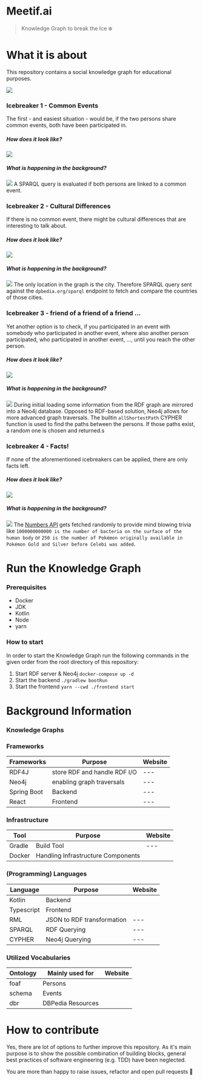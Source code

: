 # Meetif.ai 
> Knowledge Graph to break the Ice ❄️

# What it is about
This repository contains a social knowledge graph for educational purposes. 

![](./docs/readme_0.png)

### Icebreaker 1 - Common Events
The first - and easiest situation - would be, if the two persons share common events, both have been participated in.

##### How does it look like?
![](./docs/readme_1.png)

##### What is happening in the background?
![](.docs/readme_1_bg.png)
A SPARQL query is evaluated if both persons are linked to a common event.

### Icebreaker 2 - Cultural Differences
If there is no common event, there might be cultural differences that are interesting to talk about.

##### How does it look like?
![](./docs/readme_2.png)

##### What is happening in the background?
![](.docs/readme_2_bg.png)
The only location in the graph is the city.
Therefore SPARQL query sent against the `dpbedia.org/sparql` endpoint to fetch and compare the countries of those cities.

### Icebreaker 3 - friend of a friend of a friend ...
Yet another option is to check, if you participated in an event with somebody who participated in another event, 
where also another person participated, who participated in another event, ..., until you reach the other person.

##### How does it look like?
![](./docs/readme_3.png)

##### What is happening in the background?
![](.docs/readme_3_bg.png)
During initial loading some information from the RDF graph are mirrored into a Neo4j database.
Opposed to RDF-based solution, Neo4j allows for more advanced graph traversals.
The builtin `allShortestPath` CYPHER function is used to find the paths between the persons.
If those paths exist, a random one is chosen and returned.s

### Icebreaker 4 - Facts!
If none of the aforementioned icebreakers can be applied, there are only facts left.

##### How does it look like?
![](./docs/readme_4.png)

##### What is happening in the background?
![](.docs/readme_4_bg.png)
The [Numbers API](http://numbersapi.com/) gets fetched randomly to provide mind blowing trivia like
`1000000000000 is the number of bacteria on the surface of the human body`
or 
`250 is the number of Pokémon originally available in Pokémon Gold and Silver before Celebi was added`.




# Run the Knowledge Graph

### Prerequisites 
- Docker
- JDK
- Kotlin
- Node
- yarn

### How to start
In order to start the Knowledge Graph run the following commands in the given order from the root directory of this repository:
1. Start RDF server & Neo4j `docker-compose up -d`
2. Start the backend `./gradlew bootRun`
3. Start the frontend `yarn --cwd ./frontend start`

# Background Information

### Knowledge Graphs

### Frameworks

| Frameworks | Purpose | Website |
| --- | --- | --- |
| RDF4J | store RDF and handle RDF I/O | --- |
| Neo4j | enabling graph traversals | --- |
| Spring Boot | Backend| --- |
| React | Frontend | --- |

### Infrastructure
| Tool | Purpose | Website |
| --- | --- | --- |
| Gradle | Build Tool | --- |
| Docker | Handling Infrastructure Components| |

### (Programming) Languages

| Language | Purpose | Website |
| --- | --- | --- |
| Kotlin | Backend | |
| Typescript | Frontend | |
| RML | JSON to RDF transformation | --- |
| SPARQL | RDF Querying | --- |
| CYPHER | Neo4j Querying | --- |

### Utilized Vocabularies

| Ontology | Mainly used for | Website |
| --- | --- | --- |
| foaf |  Persons | |
| schema | Events | |
| dbr | DBPedia Resources | |



# How to contribute
Yes, there are lot of options to further improve this repository.
As it's main purpose is to show the possible combination of building blocks,
general best practices of software engineering (e.g. TDD) have been neglected.

You are more than happy to raise issues, refactor and open pull requests 🙂